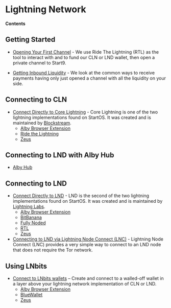 # Lightning Network

**Contents**

## Getting Started

- [Opening Your First Channel](./opening-channels.md) - We use Ride The Lightning (RTL) as the tool to interact with and to fund our CLN or LND wallet, then open a private channel to Start9.

- [Getting Inbound Liquidity](./getting-inbound-liquidity.md) - We look at the common ways to receive payments having only just opened a channel with all the liquidity on your side.

## Connecting to CLN

- [Connect Directly to Core Lightning](./cln/) - Core Lightning is one of the two lightning implementations found on StartOS. It was created and is maintained by [Blockstream](https://blockstream.com/).
  - [Alby Browser Extension](./cln/alby-extension.md)
  - [Ride the Lightning](./cln/rtl.md)
  - [Zeus](./cln/zeus.md)

## Connecting to LND with Alby Hub

- [Alby Hub](./lnd/alby-hub.md)

## Connecting to LND

- [Connect Directly to LND](./lnd/) - LND is the second of the two lightning implementations found on StartOS. It was created and is maintained by [Lightning Labs](https://lightning.engineering/).
  - [Alby Browser Extension](./lnd/alby-extension.md)
  - [BitBanana](./lnd/bitbanana.md)
  - [Fully Noded](./lnd/fully-noded.md)
  - [RTL](./lnd/rtl.md)
  - [Zeus](./lnd/zeus.md)
- [Connecting to LND via Lightning Node Connect (LNC)](./lnc.md) - Lightning Node Connect (LNC) provides a very simple way to connect to an LND node that does not require the Tor network.

## Using LNbits

- [Connect to LNbits wallets](./lnbits/) – Create and connect to a walled-off wallet in a layer above your lightning network implementation of CLN or LND.
  - [Alby Browser Extension](./lnbits/alby-extension.md)
  - [BlueWallet](./lnbits/bluewallet.md)
  - [Zeus](./lnbits/zeus.md)
